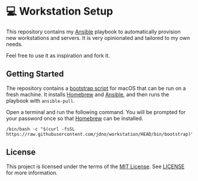 # 💻 Workstation Setup

This repository contains my [Ansible] playbook to automatically provision new
workstations and servers. It is very opinionated and tailored to my own needs.

Feel free to use it as inspiration and fork it.

## Getting Started

The repository contains a [bootstrap script](bin/bootstrap) for macOS that can
be run on a fresh machine. It installs [Homebrew] and [Ansible], and then runs
the playbook with `ansible-pull`.

Open a terminal and run the following command. You will be prompted for your
password once so that [Homebrew] can be installed.

```shell
/bin/bash -c "$(curl -fsSL https://raw.githubusercontent.com/jdno/workstation/HEAD/bin/bootstrap)"
```

## License

This project is licensed under the terms of the [MIT License][mit]. See
[LICENSE](./LICENSE) for more information.

[ansible]: https://www.ansible.com/
[homebrew]: https://brew.sh
[mit]: https://opensource.org/licenses/MIT
